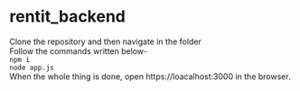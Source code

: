 # rentit_backend

Clone the repository and then navigate in the folder\
Follow the commands written below-\
`npm i`\
`node app.js`\
When the whole thing is done, open https://loacalhost:3000 in the browser.
